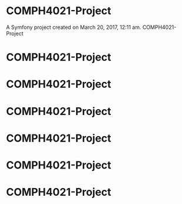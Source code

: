 COMPH4021-Project
=================

A Symfony project created on March 20, 2017, 12:11 am.
COMPH4021-Project
# COMPH4021-Project
# COMPH4021-Project
# COMPH4021-Project
# COMPH4021-Project
# COMPH4021-Project
# COMPH4021-Project
